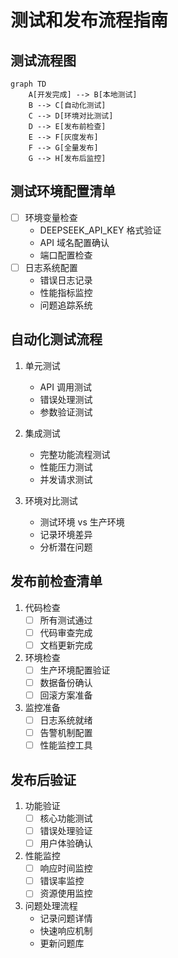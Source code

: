 # 测试和发布流程指南

## 测试流程图
```mermaid
graph TD
    A[开发完成] --> B[本地测试]
    B --> C[自动化测试]
    C --> D[环境对比测试]
    D --> E[发布前检查]
    E --> F[灰度发布]
    F --> G[全量发布]
    G --> H[发布后监控]
```

## 测试环境配置清单
- [ ] 环境变量检查
  - DEEPSEEK_API_KEY 格式验证
  - API 域名配置确认
  - 端口配置检查
- [ ] 日志系统配置
  - 错误日志记录
  - 性能指标监控
  - 问题追踪系统

## 自动化测试流程
1. 单元测试
   - API 调用测试
   - 错误处理测试
   - 参数验证测试

2. 集成测试
   - 完整功能流程测试
   - 性能压力测试
   - 并发请求测试

3. 环境对比测试
   - 测试环境 vs 生产环境
   - 记录环境差异
   - 分析潜在问题

## 发布前检查清单
1. 代码检查
   - [ ] 所有测试通过
   - [ ] 代码审查完成
   - [ ] 文档更新完成

2. 环境检查
   - [ ] 生产环境配置验证
   - [ ] 数据备份确认
   - [ ] 回滚方案准备

3. 监控准备
   - [ ] 日志系统就绪
   - [ ] 告警机制配置
   - [ ] 性能监控工具

## 发布后验证
1. 功能验证
   - [ ] 核心功能测试
   - [ ] 错误处理验证
   - [ ] 用户体验确认

2. 性能监控
   - [ ] 响应时间监控
   - [ ] 错误率监控
   - [ ] 资源使用监控

3. 问题处理流程
   - 记录问题详情
   - 快速响应机制
   - 更新问题库 